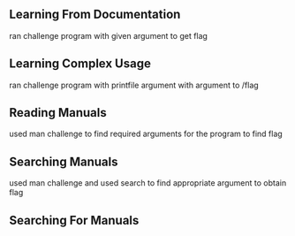 ## Learning From Documentation
ran challenge program with given argument to get flag

## Learning Complex Usage
ran challenge program with printfile argument with argument to /flag

## Reading Manuals
used man challenge to find required arguments for the program to find flag

## Searching Manuals
used man challenge and used search to find appropriate argument to obtain flag

## Searching For Manuals
